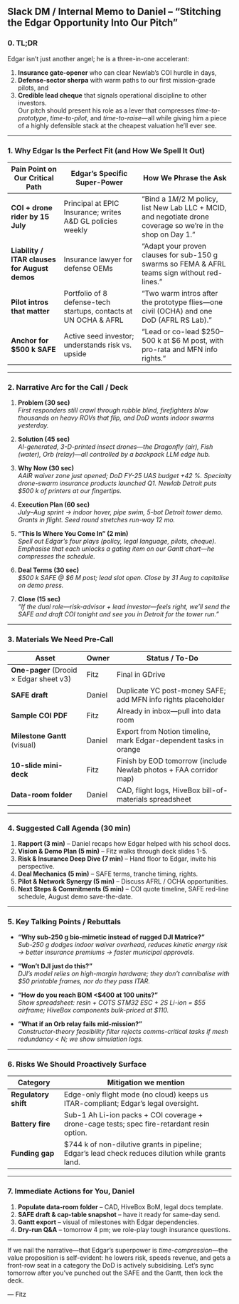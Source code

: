 
**Slack DM / Internal Memo to Daniel – “Stitching the Edgar Opportunity Into Our Pitch”**
---

### 0. TL;DR
Edgar isn’t just another angel; he is a three-in-one accelerant:  
1) **Insurance gate-opener** who can clear Newlab’s COI hurdle in days,  
2) **Defense-sector sherpa** with warm paths to our first mission-grade pilots, and  
3) **Credible lead cheque** that signals operational discipline to other investors.  
Our pitch should present his role as a lever that compresses *time-to-prototype*, *time-to-pilot*, and *time-to-raise*—all while giving him a piece of a highly defensible stack at the cheapest valuation he’ll ever see.

---

### 1. Why Edgar Is the Perfect Fit (and How We Spell It Out)

| Pain Point on Our Critical Path | Edgar’s Specific Super-Power | How We Phrase the Ask |
|---------------------------------|------------------------------|------------------------|
| **COI + drone rider by 15 July** | Principal at EPIC Insurance; writes A&D GL policies weekly | “Bind a $1 M/$2 M policy, list New Lab LLC + MCID, and negotiate drone coverage so we’re in the shop on Day 1.” |
| **Liability / ITAR clauses for August demos** | Insurance lawyer for defense OEMs | “Adapt your proven clauses for sub-150 g swarms so FEMA & AFRL teams sign without red-lines.” |
| **Pilot intros that matter** | Portfolio of 8 defense-tech startups, contacts at UN OCHA & AFRL | “Two warm intros after the prototype flies—one civil (OCHA) and one DoD (AFRL RS Lab).” |
| **Anchor for $500 k SAFE** | Active seed investor; understands risk vs. upside | “Lead or co-lead $250–500 k at $6 M post, with pro-rata and MFN info rights.” |

---

### 2. Narrative Arc for the Call / Deck

1. **Problem (30 sec)**  
   *First responders still crawl through rubble blind, firefighters blow thousands on heavy ROVs that flip, and DoD wants indoor swarms yesterday.*

2. **Solution (45 sec)**  
   *AI-generated, 3-D-printed insect drones—the Dragonfly (air), Fish (water), Orb (relay)—all controlled by a backpack LLM edge hub.*

3. **Why Now (30 sec)**  
   *AAIR waiver zone just opened; DoD FY-25 UAS budget +42 %. Specialty drone-swarm insurance products launched Q1. Newlab Detroit puts $500 k of printers at our fingertips.*

4. **Execution Plan (60 sec)**  
   *July–Aug sprint → indoor hover, pipe swim, 5-bot Detroit tower demo. Grants in flight. Seed round stretches run-way 12 mo.*

5. **“This Is Where You Come In” (2 min)**  
   *Spell out Edgar’s four plays (policy, legal language, pilots, cheque). Emphasise that each unlocks a gating item on our Gantt chart—*he* compresses the schedule.*

6. **Deal Terms (30 sec)**  
   *$500 k SAFE @ $6 M post; lead slot open. Close by 31 Aug to capitalise on demo press.*

7. **Close (15 sec)**  
   *“If the dual role—risk-advisor + lead investor—feels right, we’ll send the SAFE and draft COI tonight and see you in Detroit for the tower run.”*

---

### 3. Materials We Need Pre-Call

| Asset | Owner | Status / To-Do |
|-------|-------|----------------|
| **One-pager** (Drooid × Edgar sheet v3) | Fitz | Final in GDrive |
| **SAFE draft** | Daniel | Duplicate YC post-money SAFE; add MFN info rights placeholder |
| **Sample COI PDF** | Fitz | Already in inbox—pull into data room |
| **Milestone Gantt** (visual) | Daniel | Export from Notion timeline, mark Edgar-dependent tasks in orange |
| **10-slide mini-deck** | Fitz | Finish by EOD tomorrow (include Newlab photos + FAA corridor map) |
| **Data-room folder** | Daniel | CAD, flight logs, HiveBox bill-of-materials spreadsheet |

---

### 4. Suggested Call Agenda (30 min)

1. **Rapport (3 min)** – Daniel recaps how Edgar helped with his school docs.  
2. **Vision & Demo Plan (5 min)** – Fitz walks through deck slides 1-5.  
3. **Risk & Insurance Deep Dive (7 min)** – Hand floor to Edgar, invite his perspective.  
4. **Deal Mechanics (5 min)** – SAFE terms, tranche timing, rights.  
5. **Pilot & Network Synergy (5 min)** – Discuss AFRL / OCHA opportunities.  
6. **Next Steps & Commitments (5 min)** – COI quote timeline, SAFE red-line schedule, August demo save-the-date.

---

### 5. Key Talking Points / Rebuttals

* **“Why sub-250 g bio-mimetic instead of rugged DJI Matrice?”**  
  *Sub-250 g dodges indoor waiver overhead, reduces kinetic energy risk → better insurance premiums → faster municipal approvals.*

* **“Won’t DJI just do this?”**  
  *DJI’s model relies on high-margin hardware; they don’t cannibalise with $50 printable frames, nor do they pass ITAR.*  

* **“How do you reach BOM <$400 at 100 units?”**  
  *Show spreadsheet: resin + COTS STM32 ESC + 2S Li-ion = $55 airframe; HiveBox components bulk-priced at $110.*

* **“What if an Orb relay fails mid-mission?”**  
  *Constructor-theory feasibility filter rejects comms-critical tasks if mesh redundancy < N; we show simulation logs.*

---

### 6. Risks We Should Proactively Surface

| Category | Mitigation we mention |
|----------|-----------------------|
| **Regulatory shift** | Edge-only flight mode (no cloud) keeps us ITAR-compliant; Edgar’s legal oversight. |
| **Battery fire** | Sub-1 Ah Li-ion packs + COI coverage + drone-cage tests; spec fire-retardant resin option. |
| **Funding gap** | $744 k of non-dilutive grants in pipeline; Edgar’s lead check reduces dilution while grants land. |

---

### 7. Immediate Actions for You, Daniel

1. **Populate data-room folder** – CAD, HiveBox BoM, legal docs template.  
2. **SAFE draft & cap-table snapshot** – have it ready for same-day send.  
3. **Gantt export** – visual of milestones with Edgar dependencies.  
4. **Dry-run Q&A** – tomorrow 4 pm; we role-play tough insurance questions.  

---

If we nail the narrative—that Edgar’s superpower is *time-compression*—the value proposition is self-evident: he lowers risk, speeds revenue, and gets a front-row seat in a category the DoD is actively subsidising. Let’s sync tomorrow after you’ve punched out the SAFE and the Gantt, then lock the deck.

— Fitz
